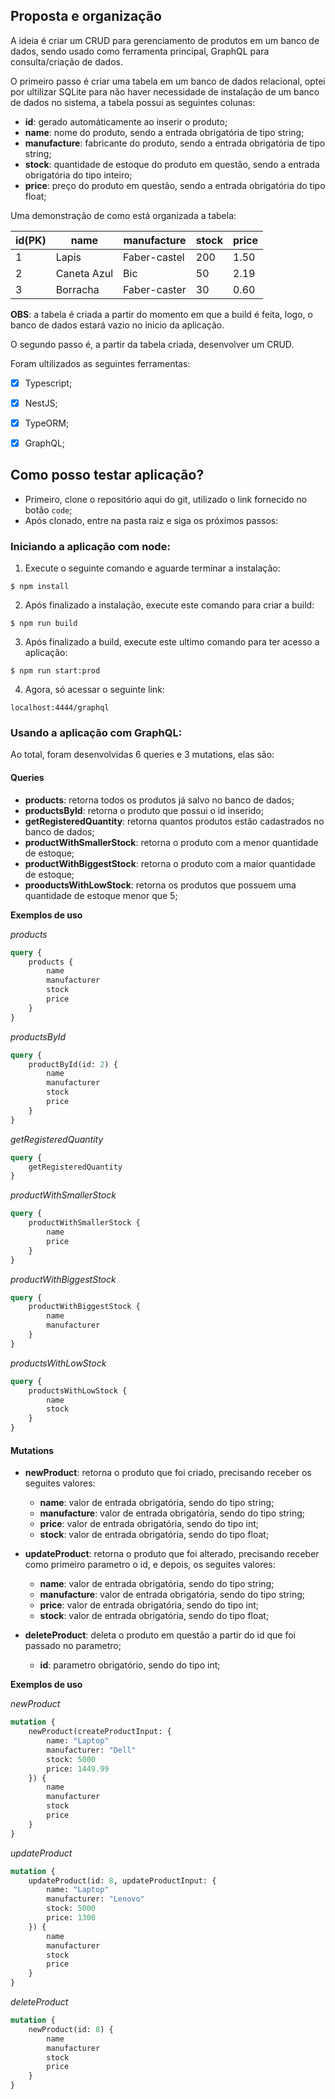 
## Proposta e organização
A ideia é criar um CRUD para gerenciamento de produtos em um banco de dados, sendo usado como ferramenta principal, GraphQL para consulta/criação de dados.

O primeiro passo é criar uma tabela em um banco de dados relacional, optei por ultilizar SQLite para não haver necessidade de instalação de um banco de dados no sistema, a tabela possui as seguintes colunas:

- **id**: gerado automáticamente ao inserir o produto;
- **name**: nome do produto, sendo a entrada obrigatória de tipo string;
- **manufacture**: fabricante do produto, sendo a entrada obrigatória de tipo string;
- **stock**: quantidade de estoque do produto em questão, sendo a entrada obrigatória do tipo inteiro;
- **price**: preço do produto em questão, sendo a entrada obrigatória do tipo float;

Uma demonstração de como está organizada a tabela:

| id(PK) |name         |manufacture  |stock  |price |
|--------|-------------|-------------|-------|------|
| 1      |Lapis        |Faber-castel |200    |1.50  |
| 2      |Caneta Azul  |Bic          |50     |2.19  |
| 3      |Borracha     |Faber-caster |30     |0.60  |

**OBS**: a tabela é criada a partir do momento em que a build é feita, logo, o banco de dados estará vazio no inicio da aplicação.

O segundo passo é, a partir da tabela criada, desenvolver um CRUD. 

Foram ultilizados as seguintes ferramentas:

- [x] Typescript;
- [x] NestJS;
- [x] TypeORM;
- [x] GraphQL;


## Como posso testar aplicação?

- Primeiro, clone o repositório aqui do git, utilizado o link fornecido no botão `code`;
- Após clonado, entre na pasta raiz e siga os próximos passos:

### **Iniciando a aplicação com node:**

1. Execute o seguinte comando e aguarde terminar a instalação:

```
$ npm install
```

2. Após finalizado a instalação, execute este comando para criar a build:

```
$ npm run build
```

3. Após finalizado a build, execute este ultimo comando para ter acesso a aplicação:

```
$ npm run start:prod
```

4. Agora, só acessar o seguinte link:
```
localhost:4444/graphql
```

### **Usando a aplicação com GraphQL:**

Ao total, foram desenvolvidas 6 queries e 3 mutations, elas são:

#### **Queries**

- **products**: retorna todos os produtos já salvo no banco de dados;
- **productsById**: retorna o produto que possui o id inserido;
- **getRegisteredQuantity**: retorna quantos produtos estão cadastrados no banco de dados;
- **productWithSmallerStock**: retorna o produto com a menor quantidade de estoque;
- **productWithBiggestStock**: retorna o produto com a maior quantidade de estoque;
- **prooductsWithLowStock**: retorna os produtos que possuem uma quantidade de estoque menor que 5;

**Exemplos de uso**

*products*
```graphql
query {
    products {
        name
        manufacturer
        stock
        price
    }
}
```
*productsById*
```graphql
query {
    productById(id: 2) {
        name
        manufacturer
        stock
        price
    }
}
```

*getRegisteredQuantity*
```graphql
query {
    getRegisteredQuantity
}
```

*productWithSmallerStock*
```graphql
query {
    productWithSmallerStock {
        name
        price
    }
}
```

*productWithBiggestStock*
```graphql
query {
    productWithBiggestStock {
        name
        manufacturer
    }
}
```
*productsWithLowStock*
```graphql
query {
    productsWithLowStock {
        name
        stock
    }
}
```

#### **Mutations**

- **newProduct**: retorna o produto que foi criado, precisando receber os seguites valores:
  - **name**: valor de entrada obrigatória, sendo do tipo string;
  - **manufacture**: valor de entrada obrigatória, sendo do tipo string;
  - **price**: valor de entrada obrigatória, sendo do tipo int;
  - **stock**: valor de entrada obrigatória, sendo do tipo float;

- **updateProduct**: retorna o produto que foi alterado, precisando receber como primeiro parametro o id, e depois, os seguites valores:
  - **name**: valor de entrada obrigatória, sendo do tipo string;
  - **manufacture**: valor de entrada obrigatória, sendo do tipo string;
  - **price**: valor de entrada obrigatória, sendo do tipo int;
  - **stock**: valor de entrada obrigatória, sendo do tipo float;

- **deleteProduct**: deleta o produto em questão a partir do id que foi passado no parametro;
  - **id**: parametro obrigatório, sendo do tipo int;

**Exemplos de uso**

*newProduct*
```graphql
mutation {
    newProduct(createProductInput: {
        name: "Laptop"
        manufacturer: "Dell"
        stock: 5000
        price: 1449.99
    }) {
        name
        manufacturer
        stock
        price
    }
}
```

*updateProduct*
```graphql
mutation {
    updateProduct(id: 8, updateProductInput: {
        name: "Laptop"
        manufacturer: "Lenovo"
        stock: 5000
        price: 1300
    }) {
        name
        manufacturer
        stock
        price
    }
}
```

*deleteProduct*

```graphql
mutation {
    newProduct(id: 8) {
        name
        manufacturer
        stock
        price
    }
}
```
